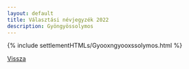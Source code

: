 ```yaml
---
layout: default
title: Választási névjegyzék 2022
description: Gyöngyössolymos
---
```


{% include settlementHTMLs/Gyooxngyooxssolymos.html %}

[Vissza](../)